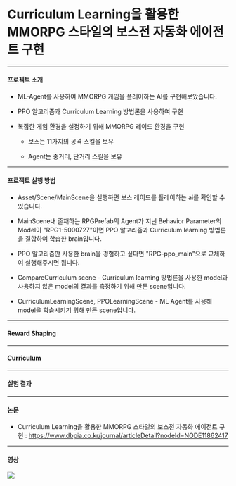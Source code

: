 # Curriculum Learning을 활용한 MMORPG 스타일의 보스전 자동화 에이전트 구현
---
#### 프로젝트 소개

* ML-Agent를 사용하여 MMORPG 게임을 플레이하는 AI를 구현해보았습니다.
  
* PPO 알고리즘과 Curriculum Learning 방법론을 사용하여 구현
  
* 복잡한 게임 환경을 설정하기 위해 MMORPG 레이드 환경을 구현
  * 보스는 11가지의 공격 스킬을 보유
 
  * Agent는 중거리, 단거리 스킬을 보유
---
#### 프로젝트 실행 방법

* Asset/Scene/MainScene을 실행하면 보스 레이드를 플레이하는 ai를 확인할 수 있습니다.
* MainScene내 존재하는 RPGPrefab의 Agent가 지닌 Behavior Parameter의 Model이 "RPG1-5000727"이면 PPO 알고리즘과 Curriculum learning 방법론을 결합하여 학습한 brain입니다.
* PPO 알고리즘만 사용한 brain을 경험하고 싶다면 "RPG-ppo_main"으로 교체하여 실행해주시면 됩니다.

* CompareCurriculum scene - Curriculum learning 방법론을 사용한 model과 사용하지 않은 model의 결과를 측정하기 위해 만든 scene입니다.
* CurriculumLearningScene, PPOLearningScene - ML Agent를 사용해 model을 학습시키기 위해 만든 scene입니다.

---
#### Reward Shaping


---
#### Curriculum

---
#### 실험 결과

---
#### 논문
* Curriculum Learning을 활용한 MMORPG 스타일의 보스전 자동화 에이전트 구현 : <https://www.dbpia.co.kr/journal/articleDetail?nodeId=NODE11862417>

---
#### 영상

[![](http://img.youtube.com/vi/DT2CJnAG5Qo&t=1s/0.jpg)](https://youtu.be/watch?v=DT2CJnAG5Qo&t=1s)

